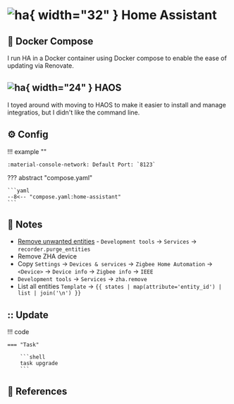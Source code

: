 # ![ha](https://cdn.jsdelivr.net/gh/selfhst/icons/png/home-assistant.png){ width="32" } Home Assistant

## :whale2: Docker Compose

I run HA in a Docker container using Docker compose to enable the ease of updating via Renovate.

## ![ha](https://cdn.jsdelivr.net/gh/selfhst/icons/png/home-assistant.png){ width="24" } HAOS

I toyed around with moving to HAOS to make it easier to install and manage integratios, but I didn't like the command line.

## :gear: Config

!!! example ""

    :material-console-network: Default Port: `8123`

??? abstract "compose.yaml"

    ```yaml
    --8<-- "compose.yaml:home-assistant"
    ```

## :pencil: Notes

- [Remove unwanted entities][1] - `Development tools` → `Services` → `recorder.purge_entities`
- Remove ZHA device
- Copy `Settings` → `Devices & services` → `Zigbee Home Automation` → `<Device>` → `Device info` → `Zigbee info` → `IEEE`
- `Development tools` → `Services` → `zha.remove`
- List all entities `Template` → `{{ states | map(attribute='entity_id') | list | join('\n') }}`

## :: Update

!!! code

    === "Task"

        ```shell
        task upgrade
        ```

## :link: References

[1]: <https://community.home-assistant.io/t/how-to-remove-unwanted-entities/433103/10>
